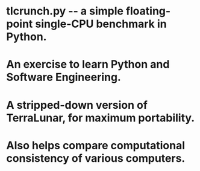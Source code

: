 # tlcrunch.py -- a simple floating-point single-CPU benchmark in Python.
# An exercise to learn Python and Software Engineering.
# A stripped-down version of TerraLunar, for maximum portability.
# Also helps compare computational consistency of various computers.
